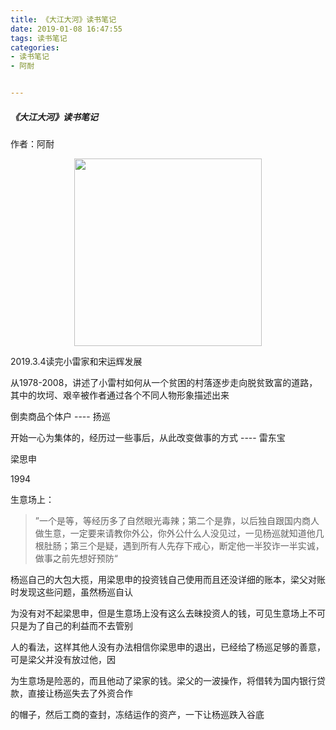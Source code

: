 ```yaml
---
title: 《大江大河》读书笔记
date: 2019-01-08 16:47:55
tags: 读书笔记
categories: 
- 读书笔记
- 阿耐


---
```


##### 《大江大河》读书笔记

作者：阿耐

<div align=center>
    <img width=300 src='https://gzsave.oss-cn-shenzhen.aliyuncs.com/book/%E5%A4%A7%E6%B1%9F%E5%A4%A7%E6%B2%B3.jpg'/>
</div>


2019.3.4读完小雷家和宋运辉发展



从1978-2008，讲述了小雷村如何从一个贫困的村落逐步走向脱贫致富的道路，其中的坎坷、艰辛被作者通过各个不同人物形象描述出来

倒卖商品个体户 ---- 扬巡

开始一心为集体的，经历过一些事后，从此改变做事的方式 ---- 雷东宝

梁思申

1994

生意场上：

> ”一个是等，等经历多了自然眼光毒辣；第二个是靠，以后独自跟国内商人做生意，一定要来请教你外公，你外公什么人没见过，一见杨巡就知道他几根肚肠；第三个是疑，遇到所有人先存下戒心，断定他一半狡诈一半实诚，做事之前先想好预防“

杨巡自己的大包大揽，用梁思申的投资钱自己使用而且还没详细的账本，梁父对账时发现这些问题，虽然杨巡自认

为没有对不起梁思申，但是生意场上没有这么去昧投资人的钱，可见生意场上不可只是为了自己的利益而不去管别

人的看法，这样其他人没有办法相信你梁思申的退出，已经给了杨巡足够的善意，可是梁父并没有放过他，因

为生意场是险恶的，而且他动了梁家的钱。梁父的一波操作，将借转为国内银行贷款，直接让杨巡失去了外资合作

的帽子，然后工商的查封，冻结运作的资产，一下让杨巡跌入谷底




